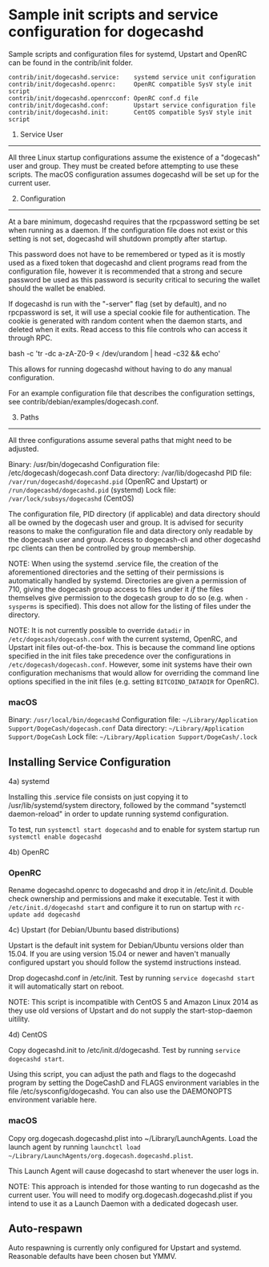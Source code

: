 Sample init scripts and service configuration for dogecashd
==========================================================

Sample scripts and configuration files for systemd, Upstart and OpenRC
can be found in the contrib/init folder.

    contrib/init/dogecashd.service:    systemd service unit configuration
    contrib/init/dogecashd.openrc:     OpenRC compatible SysV style init script
    contrib/init/dogecashd.openrcconf: OpenRC conf.d file
    contrib/init/dogecashd.conf:       Upstart service configuration file
    contrib/init/dogecashd.init:       CentOS compatible SysV style init script

1. Service User
---------------------------------

All three Linux startup configurations assume the existence of a "dogecash" user
and group.  They must be created before attempting to use these scripts.
The macOS configuration assumes dogecashd will be set up for the current user.

2. Configuration
---------------------------------

At a bare minimum, dogecashd requires that the rpcpassword setting be set
when running as a daemon.  If the configuration file does not exist or this
setting is not set, dogecashd will shutdown promptly after startup.

This password does not have to be remembered or typed as it is mostly used
as a fixed token that dogecashd and client programs read from the configuration
file, however it is recommended that a strong and secure password be used
as this password is security critical to securing the wallet should the
wallet be enabled.

If dogecashd is run with the "-server" flag (set by default), and no rpcpassword is set,
it will use a special cookie file for authentication. The cookie is generated with random
content when the daemon starts, and deleted when it exits. Read access to this file
controls who can access it through RPC.

bash -c 'tr -dc a-zA-Z0-9 < /dev/urandom | head -c32 && echo'

This allows for running dogecashd without having to do any manual configuration.

For an example configuration file that describes the configuration settings,
see contrib/debian/examples/dogecash.conf.

3. Paths
---------------------------------

All three configurations assume several paths that might need to be adjusted.

Binary:              /usr/bin/dogecashd
Configuration file:  /etc/dogecash/dogecash.conf
Data directory:      /var/lib/dogecashd
PID file:            `/var/run/dogecashd/dogecashd.pid` (OpenRC and Upstart) or `/run/dogecashd/dogecashd.pid` (systemd)
Lock file:           `/var/lock/subsys/dogecashd` (CentOS)

The configuration file, PID directory (if applicable) and data directory
should all be owned by the dogecash user and group.  It is advised for security
reasons to make the configuration file and data directory only readable by the
dogecash user and group.  Access to dogecash-cli and other dogecashd rpc clients
can then be controlled by group membership.

NOTE: When using the systemd .service file, the creation of the aforementioned
directories and the setting of their permissions is automatically handled by
systemd. Directories are given a permission of 710, giving the dogecash group
access to files under it _if_ the files themselves give permission to the
dogecash group to do so (e.g. when `-sysperms` is specified). This does not allow
for the listing of files under the directory.

NOTE: It is not currently possible to override `datadir` in
`/etc/dogecash/dogecash.conf` with the current systemd, OpenRC, and Upstart init
files out-of-the-box. This is because the command line options specified in the
init files take precedence over the configurations in
`/etc/dogecash/dogecash.conf`. However, some init systems have their own
configuration mechanisms that would allow for overriding the command line
options specified in the init files (e.g. setting `BITCOIND_DATADIR` for
OpenRC).

### macOS

Binary:              `/usr/local/bin/dogecashd`
Configuration file:  `~/Library/Application Support/DogeCash/dogecash.conf`
Data directory:      `~/Library/Application Support/DogeCash`
Lock file:           `~/Library/Application Support/DogeCash/.lock`

Installing Service Configuration
-----------------------------------

4a) systemd

Installing this .service file consists on just copying it to
/usr/lib/systemd/system directory, followed by the command
"systemctl daemon-reload" in order to update running systemd configuration.

To test, run `systemctl start dogecashd` and to enable for system startup run
`systemctl enable dogecashd`

4b) OpenRC

### OpenRC

Rename dogecashd.openrc to dogecashd and drop it in /etc/init.d.  Double
check ownership and permissions and make it executable.  Test it with
`/etc/init.d/dogecashd start` and configure it to run on startup with
`rc-update add dogecashd`

4c) Upstart (for Debian/Ubuntu based distributions)

Upstart is the default init system for Debian/Ubuntu versions older than 15.04. If you are using version 15.04 or newer and haven't manually configured upstart you should follow the systemd instructions instead.

Drop dogecashd.conf in /etc/init.  Test by running `service dogecashd start`
it will automatically start on reboot.

NOTE: This script is incompatible with CentOS 5 and Amazon Linux 2014 as they
use old versions of Upstart and do not supply the start-stop-daemon uitility.

4d) CentOS

Copy dogecashd.init to /etc/init.d/dogecashd. Test by running `service dogecashd start`.

Using this script, you can adjust the path and flags to the dogecashd program by
setting the DogeCashD and FLAGS environment variables in the file
/etc/sysconfig/dogecashd. You can also use the DAEMONOPTS environment variable here.

### macOS

Copy org.dogecash.dogecashd.plist into ~/Library/LaunchAgents. Load the launch agent by
running `launchctl load ~/Library/LaunchAgents/org.dogecash.dogecashd.plist`.

This Launch Agent will cause dogecashd to start whenever the user logs in.

NOTE: This approach is intended for those wanting to run dogecashd as the current user.
You will need to modify org.dogecash.dogecashd.plist if you intend to use it as a
Launch Daemon with a dedicated dogecash user.

Auto-respawn
-----------------------------------

Auto respawning is currently only configured for Upstart and systemd.
Reasonable defaults have been chosen but YMMV.
